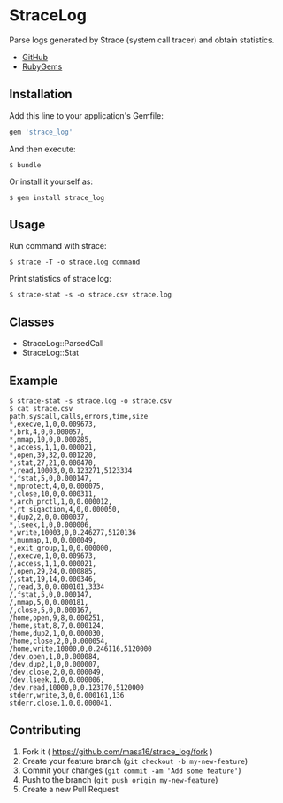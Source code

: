 # StraceLog

Parse logs generated by Strace (system call tracer) and obtain statistics.

* [GitHub](https://github.com/masa16/strace_log)
* [RubyGems](https://rubygems.org/gems/strace_log)

## Installation

Add this line to your application's Gemfile:

```ruby
gem 'strace_log'
```

And then execute:

    $ bundle

Or install it yourself as:

    $ gem install strace_log

## Usage

Run command with strace:

    $ strace -T -o strace.log command

Print statistics of strace log:

    $ strace-stat -s -o strace.csv strace.log

## Classes

* StraceLog::ParsedCall
* StraceLog::Stat

## Example

    $ strace-stat -s strace.log -o strace.csv
    $ cat strace.csv
    path,syscall,calls,errors,time,size
    *,execve,1,0,0.009673,
    *,brk,4,0,0.000057,
    *,mmap,10,0,0.000285,
    *,access,1,1,0.000021,
    *,open,39,32,0.001220,
    *,stat,27,21,0.000470,
    *,read,10003,0,0.123271,5123334
    *,fstat,5,0,0.000147,
    *,mprotect,4,0,0.000075,
    *,close,10,0,0.000311,
    *,arch_prctl,1,0,0.000012,
    *,rt_sigaction,4,0,0.000050,
    *,dup2,2,0,0.000037,
    *,lseek,1,0,0.000006,
    *,write,10003,0,0.246277,5120136
    *,munmap,1,0,0.000049,
    *,exit_group,1,0,0.000000,
    /,execve,1,0,0.009673,
    /,access,1,1,0.000021,
    /,open,29,24,0.000885,
    /,stat,19,14,0.000346,
    /,read,3,0,0.000101,3334
    /,fstat,5,0,0.000147,
    /,mmap,5,0,0.000181,
    /,close,5,0,0.000167,
    /home,open,9,8,0.000251,
    /home,stat,8,7,0.000124,
    /home,dup2,1,0,0.000030,
    /home,close,2,0,0.000054,
    /home,write,10000,0,0.246116,5120000
    /dev,open,1,0,0.000084,
    /dev,dup2,1,0,0.000007,
    /dev,close,2,0,0.000049,
    /dev,lseek,1,0,0.000006,
    /dev,read,10000,0,0.123170,5120000
    stderr,write,3,0,0.000161,136
    stderr,close,1,0,0.000041,

## Contributing

1. Fork it ( https://github.com/masa16/strace_log/fork )
2. Create your feature branch (`git checkout -b my-new-feature`)
3. Commit your changes (`git commit -am 'Add some feature'`)
4. Push to the branch (`git push origin my-new-feature`)
5. Create a new Pull Request
